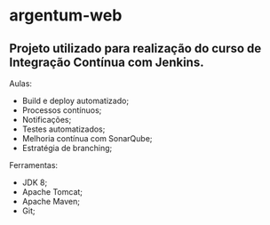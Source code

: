 # argentum-web

## Projeto utilizado para realização do curso de Integração Contínua com Jenkins.

Aulas:
* Build e deploy automatizado;
* Processos contínuos;
* Notificações;
* Testes automatizados;
* Melhoria contínua com SonarQube;
* Estratégia de branching;

Ferramentas:
* JDK 8;
* Apache Tomcat;
* Apache Maven;
* Git;
